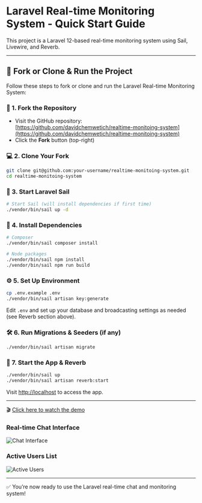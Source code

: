 # Laravel Real-time Monitoring System - Quick Start Guide

This project is a Laravel 12-based real-time monitoring system using Sail, Livewire, and Reverb.

---

## 🔁 Fork or Clone & Run the Project

Follow these steps to fork or clone and run the Laravel Real-time Monitoring System:

### 🔨 1. Fork the Repository

- Visit the GitHub repository: [https://github.com/davidchemwetich/realtime-monitoing-system](https://github.com/davidchemwetich/realtime-monitoing-system)
- Click the **Fork** button (top-right)

### 💻 2. Clone Your Fork

```bash
git clone git@github.com:your-username/realtime-monitoing-system.git
cd realtime-monitoing-system
```

### 🐳 3. Start Laravel Sail

```bash
# Start Sail (will install dependencies if first time)
./vendor/bin/sail up -d
```

### 🧩 4. Install Dependencies

```bash
# Composer
./vendor/bin/sail composer install

# Node packages
./vendor/bin/sail npm install
./vendor/bin/sail npm run build
```

### ⚙️ 5. Set Up Environment

```bash
cp .env.example .env
./vendor/bin/sail artisan key:generate
```

Edit `.env` and set up your database and broadcasting settings as needed (see Reverb section above).

### 🛠 6. Run Migrations & Seeders (if any)

```bash
./vendor/bin/sail artisan migrate
```

### 🚀 7. Start the App & Reverb

```bash
./vendor/bin/sail up
./vendor/bin/sail artisan reverb:start
```

Visit [http://localhost](http://localhost) to access the app.

---

🎬 [Click here to watch the demo](https://vimeo.com/1107694633)


### Real-time Chat Interface

![Chat Interface](https://imgur.com/5qOlL9f.png)

### Active Users List

![Active Users](https://imgur.com/hcUFvfn.png)

---

✅ You’re now ready to use the Laravel real-time chat and monitoring system!
